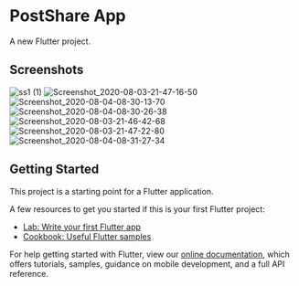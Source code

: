 # PostShare App

A new Flutter project.

## Screenshots

![ss1 (1)](https://user-images.githubusercontent.com/48353225/89440642-8c15d380-d769-11ea-8211-9cdd0112feab.jpg)
![Screenshot_2020-08-03-21-47-16-50](https://user-images.githubusercontent.com/48353225/89441315-8cfb3500-d76a-11ea-9e78-9fca1d0a91e2.jpg)
![Screenshot_2020-08-04-08-30-13-70](https://user-images.githubusercontent.com/48353225/89441445-c7fd6880-d76a-11ea-9e0d-5e311b4832dc.jpg)
![Screenshot_2020-08-04-08-30-26-38](https://user-images.githubusercontent.com/48353225/89441532-ec594500-d76a-11ea-928c-42c05cfbd750.jpg)
![Screenshot_2020-08-03-21-46-42-68](https://user-images.githubusercontent.com/48353225/89441674-24608800-d76b-11ea-8969-dff3c36359b0.jpg)
![Screenshot_2020-08-03-21-47-22-80](https://user-images.githubusercontent.com/48353225/89441772-49ed9180-d76b-11ea-9071-9b51d7400e12.jpg)
![Screenshot_2020-08-04-08-31-27-34](https://user-images.githubusercontent.com/48353225/89441883-7acdc680-d76b-11ea-8ce9-5725e083c602.jpg)







## Getting Started

This project is a starting point for a Flutter application.

A few resources to get you started if this is your first Flutter project:

- [Lab: Write your first Flutter app](https://flutter.dev/docs/get-started/codelab)
- [Cookbook: Useful Flutter samples](https://flutter.dev/docs/cookbook)

For help getting started with Flutter, view our
[online documentation](https://flutter.dev/docs), which offers tutorials,
samples, guidance on mobile development, and a full API reference.
